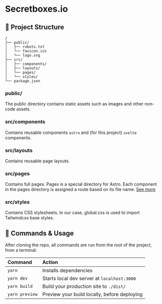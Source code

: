 # Secretboxes.io
## 🚀 Project Structure

```
/
├── public/ 
│   ├── robots.txt
│   └── favicon.ico
│   └── logo.svg
├── src/
│   ├── components/
│   ├── layouts/
│   └── pages/
│   └── styles/
└── package.json
```

### public/
The public directory contains static assets such as images and other non-code assets.

### src/components
Contains reusable components `astro` and (for this project) `svelte` components.

### src/layouts
Contains reusable page layouts.

### src/pages
Contains full pages. Pages is a special directory for Astro. Each
component in the pages directory is assigned a route based on its
file name. [See more](https://docs.astro.build/en/core-concepts/routing/)

### src/styles
Contains CSS stylesheets. In our case, global.css is used to import
Tailwindcss base styles.

## 🧞 Commands & Usage

After cloning the repo, all commands are run from the root of the project, from a terminal:

| Command           | Action                                       |
|:----------------  |:-------------------------------------------- |
| `yarn`     | Installs dependencies                        |
| `yarn dev`     | Starts local dev server at `localhost:3000`  |
| `yarn build`   | Build your production site to `./dist/`      |
| `yarn preview` | Preview your build locally, before deploying |
